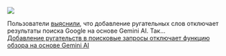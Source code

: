 <!--2025-02-01 08:57:47-->
<div class="yb">
  <div class="rss smaller1 habr"><img src="https://habrastorage.org/getpro/habr/upload_files/c3c/ed1/cc2/c3ced1cc27d5009bb9e7f9e736fe9313.JPG" /><p>Пользователи <a href="https://arstechnica.com/ai/2025/01/just-give-me-the-fing-links-cursing-disables-googles-ai-overviews/" rel="noopener noreferrer nofollow">выяснили</a>, что добавление ругательных слов отключает результаты поиска Google на основе Gemini AI. Так... <br><a class="light" href="https://habr.com/ru/news/878558/?utm_source=habrahabr&utm_medium=rss&utm_campaign=878558">Добавление ругательств в поисковые запросы отключает функцию обзора на основе Gemini AI</a></div>
</div>
